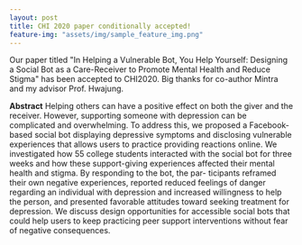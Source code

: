```yaml
---
layout: post
title: CHI 2020 paper conditionally accepted!
feature-img: "assets/img/sample_feature_img.png"
---
```

Our paper titled "In Helping a Vulnerable Bot, You Help Yourself: Designing a Social Bot as a Care-Receiver to Promote Mental Health and Reduce Stigma" has been accepted to CHI2020. Big thanks for co-author Mintra and my advisor Prof. Hwajung.

<b>Abstract</b>
Helping others can have a positive effect on both the giver and the receiver. However, supporting someone with depression can be complicated and overwhelming. To address this, we proposed a Facebook-based social bot displaying depressive symptoms and disclosing vulnerable experiences that allows users to practice providing reactions online. We investigated how 55 college students interacted with the social bot for three weeks and how these support-giving experiences affected their mental health and stigma. By responding to the bot, the par- ticipants reframed their own negative experiences, reported reduced feelings of danger regarding an individual with depression and increased willingness to help the person, and presented favorable attitudes toward seeking treatment for depression. We discuss design opportunities for accessible social bots that could help users to keep practicing peer support interventions without fear of negative consequences.